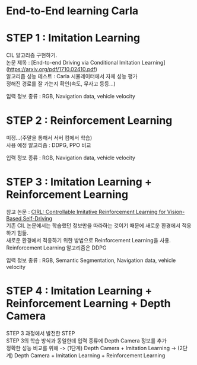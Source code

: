 # End-to-End learning Carla

# STEP 1 : Imitation Learning
CIL 알고리즘 구현하기.  
논문 제목 : [End-to-end Driving via Conditional Imitation Learning]
(https://arxiv.org/pdf/1710.02410.pdf)  
알고리즘 성능 테스트 : Carla 시뮬레이터에서 자체 성능 평가  
정해진 경로를 잘 가는지 확인(속도, 무사고 등등...)

입력 정보 종류 : RGB, Navigation data, vehicle velocity

# STEP 2 : Reinforcement Learning
미정...(주말을 통해서 서버 컴에서 학습)  
사용 예정 알고리즘 : DDPG, PPO 비교

입력 정보 종류 : RGB, Navigation data, vehicle velocity

# STEP 3 : Imitation Learning + Reinforcement Learning
참고 논문 : [CIRL: Controllable Imitative Reinforcement Learning  for Vision-Based Self-Driving](https://arxiv.org/pdf/1807.03776.pdf)  
기존 CIL 논문에서는 학습했던 정보만을 따라하는 것이기 때문에 새로운 환경에서 적응하기 힘듦.  
새로운 환경에서 적응하기 위한 방법으로 Reinforcement Learning을 사용.  
Reinforcement Learning 알고리즘은 DDPG

입력 정보 종류 : RGB, Semantic Segmentation, Navigation data, vehicle velocity

# STEP 4 : Imitation Learning + Reinforcement Learning + Depth Camera
STEP 3 과정에서 발전한 STEP  
STEP 3의 학습 방식과 동일한데 입력 종류에 Depth Camera 정보를 추가  
정확한 성능 비교를 위해 -> (1단계) Depth Camera + Imitation Learning -> (2단계) Depth Camera + Imitation Learning + Reinforcement Learning